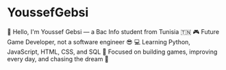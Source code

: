 # YoussefGebsi
👋 Hello, I'm Youssef Gebsi — a Bac Info student from Tunisia 🇹🇳 🎮 Future Game Developer, not a software engineer 😎 💻 Learning Python, JavaScript, HTML, CSS, and SQL 🧠 Focused on building games, improving every day, and chasing the dream 👾
